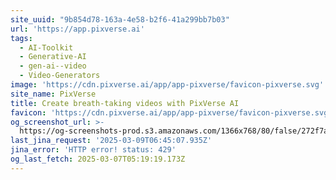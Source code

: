 ```yaml
---
site_uuid: "9b854d78-163a-4e58-b2f6-41a299bb7b03"
url: 'https://app.pixverse.ai'
tags:
  - AI-Toolkit
  - Generative-AI
  - gen-ai--video
  - Video-Generators
image: 'https://cdn.pixverse.ai/app/app-pixverse/favicon-pixverse.svg'
site_name: PixVerse
title: Create breath-taking videos with PixVerse AI
favicon: 'https://cdn.pixverse.ai/app/app-pixverse/favicon-pixverse.svg'
og_screenshot_url: >-
  https://og-screenshots-prod.s3.amazonaws.com/1366x768/80/false/272f7a33d73103acd7648d939efb5ff773f0ebe2f1741878cab9ebeb51f83c0b.jpeg
last_jina_request: '2025-03-09T06:45:07.935Z'
jina_error: 'HTTP error! status: 429'
og_last_fetch: 2025-03-07T05:19:19.173Z
---
```


